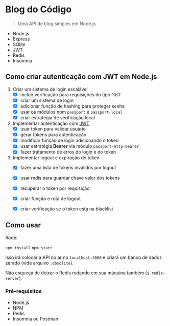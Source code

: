 # Blog do Código
> Uma API de blog simples em Node.js

- Node.js
- Express
- SQlite
- JWT
- Redis
- Insomnia

## Como criar autenticação com JWT em Node.js

1. Criar um sistema de login escalável
    - [x] incluir verificação para requisições do tipo `POST`
    - [x] criar um sistema de login 
    - [x] adicionar função de hashing para proteger senha
    - [x] usar os módulos npm `passport` e `passport-local`
    - [x] criar estratégia de verificação local

2. Implementar autenticação com [JWT](https://jwt.io/)
    - [x] usar token para validar usuário 
    - [x] gerar tokens para autenticação
    - [x] modificar função de login adicionando o token
    - [x] usar estratégia **Bearer** via módulo `passport-http-bearer`
    - [x] fazer tratamento de erros do login e do token

3. Implementar logout e expiração do token
    - [x] fazer uma lista de tokens inválidos por logout
    - [x] usar redis para guardar chave valor dos tokens
    - [x] recuperar o token por requisição
    - [x] criar função e rota de logout
    - [x] criar verificação se o token está na blacklist


## Como usar

Rode:

`npm install`
`npm start` 

Isso irá colocar a API no ar no `localhost:3000` e criará um banco de dados zerado (vide arquivo `.dbsqlite`).

Não esqueça de deixar o Redis rodando em sua máquina também (`$ redis-server`).

### Pré-requisitos

- Node.js
- NPM
- Redis 
- Insomnia ou Postman